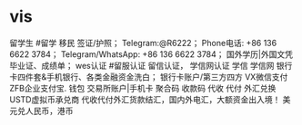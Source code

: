 # vis
留学生 #留学 移民 签证/护照；  Telegram:@R6222； Phone电话: +86 136 6622 3784； Telegram/WhatsApp: +86 136 6622 3784； 国外学历|外国文凭 毕业证、成绩单；   wes认证 #留服认证 留信认证，  学信网认证 学信 学信网   银行卡四件套&amp;手机银行、各类金融资金洗白；   银行卡账户/第三方四方 VX微信支付 ZFB企业支付宝.   钱包 交易所账户|手机卡 聚合码 收款码 代收 代付   外汇兑换 USTD虚拟币承兑商 代收代付外汇货款结汇，国内外电汇，大额资金出入境！ 美元兑人民币，港币
